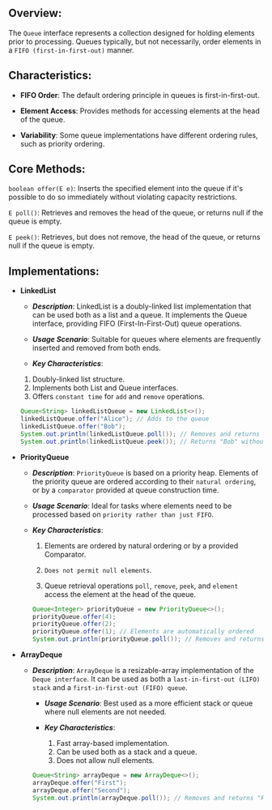 ## Overview:

The `Queue` interface represents a collection designed for holding elements prior to processing.
Queues typically, but not necessarily, order elements in a `FIFO (first-in-first-out)` manner.

## Characteristics:

- **FIFO Order**: The default ordering principle in queues is first-in-first-out.

- **Element Access**: Provides methods for accessing elements at the head of the queue.

- **Variability**: Some queue implementations have different ordering rules, such as priority ordering.

## Core Methods:

`boolean offer(E e)`: Inserts the specified element into the queue if it's possible to do so immediately without violating capacity restrictions.

`E poll()`: Retrieves and removes the head of the queue, or returns null if the queue is empty.

`E peek()`: Retrieves, but does not remove, the head of the queue, or returns null if the queue is empty.

## Implementations:

- **LinkedList**

  - **_Description_**: LinkedList is a doubly-linked list implementation that can be used both as a list and a queue. It implements the Queue interface, providing FIFO (First-In-First-Out) queue operations.

  - **_Usage Scenario_**: Suitable for queues where elements are frequently inserted and removed from both ends.

  - **_Key Characteristics_**:

  1.  Doubly-linked list structure.
  2.  Implements both List and Queue interfaces.
  3.  Offers `constant time` for `add` and `remove` operations.

  ```java
  Queue<String> linkedListQueue = new LinkedList<>();
  linkedListQueue.offer("Alice"); // Adds to the queue
  linkedListQueue.offer("Bob");
  System.out.println(linkedListQueue.poll()); // Removes and returns "Alice"
  System.out.println(linkedListQueue.peek()); // Returns "Bob" without removing
  ```

- **PriorityQueue**

  - **_Description_**: `PriorityQueue` is based on a priority heap. Elements of the priority queue are ordered according to their `natural ordering`, or by a `comparator` provided at queue construction time.

  - **_Usage Scenario_**: Ideal for tasks where elements need to be processed based on `priority rather than just FIFO`.

  - **_Key Characteristics_**:

    1.  Elements are ordered by natural ordering or by a provided Comparator.

    2.  `Does not permit null elements`.

    3.  Queue retrieval operations `poll`, `remove`, `peek`, and `element` access the element at the head of the queue.

    ```java
    Queue<Integer> priorityQueue = new PriorityQueue<>();
    priorityQueue.offer(4);
    priorityQueue.offer(2);
    priorityQueue.offer(1); // Elements are automatically ordered
    System.out.println(priorityQueue.poll()); // Removes and returns "1" (highest priority)

    ```

- **ArrayDeque**

  - **_Description_**:
    `ArrayDeque` is a resizable-array implementation of the `Deque interface`. It can be used as both a `last-in-first-out (LIFO) stack` and a `first-in-first-out (FIFO) queue`.

    - **_Usage Scenario_**: Best used as a more efficient stack or queue where null elements are not needed.

    - **_Key Characteristics_**:

      1.  Fast array-based implementation.
      2.  Can be used both as a stack and a queue.
      3.  Does not allow null elements.

    ```java
    Queue<String> arrayDeque = new ArrayDeque<>();
    arrayDeque.offer("First");
    arrayDeque.offer("Second");
    System.out.println(arrayDeque.poll()); // Removes and returns "First"

    ```
